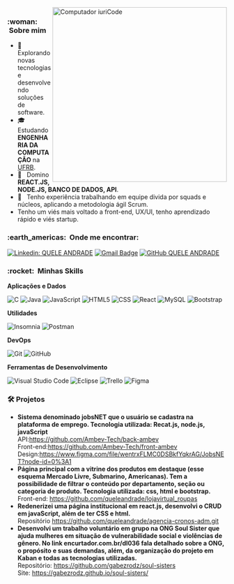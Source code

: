<img src="https://raw.githubusercontent.com/MicaelliMedeiros/micaellimedeiros/master/image/computer-illustration.png" min-width="400px" max-width="400px" width="400px" align="right" alt="Computador iuriCode">

<h3> :woman: &nbsp;Sobre mim </h3>

- 🤔 &nbsp; Explorando novas tecnologias e desenvolvendo soluções de software.
- 🎓 &nbsp; Estudando **ENGENHARIA DA COMPUTAÇÃO** na <a href="https://ufrb.edu.br/portal/">UFRB</a>.
- 🌱 &nbsp; Domino **REACT.JS, NODE.JS, BANCO DE DADOS, API**.
- 💼 &nbsp; Tenho experiência trabalhando em equipe divida por squads e núcleos, aplicando a metodologia ágil Scrum.
- Tenho um viés mais voltado a front-end, UX/UI, tenho aprendizado rápido e viés startup.

<h3> :earth_americas: &nbsp;Onde me encontrar: </h3> 

[![Linkedin: QUELE ANDRADE](https://img.shields.io/badge/-Quele-blue?style=flat-square&logo=Linkedin&logoColor=white&link=LINK-DO-SEU-LINKEDIN)](https://www.linkedin.com/in/queleandrade/)
[![Gmail Badge](https://img.shields.io/badge/-quele.andrade43@gmail.com-006bed?style=flat-square&logo=Gmail&logoColor=white&link=mailto:quele.andrade43@gmail.com)](mailto:quele.andrade43@gmail.com)
[![GitHub QUELE ANDRADE]( https://img.shields.io/github/followers/VanessaSwerts?label=follow&style=social)](https://github.com/queleandrade)

<h3> :rocket: &nbsp;Minhas Skills </h3>

**Aplicações e Dados**

  ![C](https://img.shields.io/badge/-C-333333?style=flat&logo=c&logoColor=00599C)
  ![Java](https://img.shields.io/badge/-Java-333333?style=flat&logo=Java&logoColor=007396)
  ![JavaScript](https://img.shields.io/badge/-JavaScript-333333?style=flat&logo=javascript)
  ![HTML5](https://img.shields.io/badge/-HTML5-333333?style=flat&logo=HTML5)
  ![CSS](https://img.shields.io/badge/-CSS-333333?style=flat&logo=CSS3&logoColor=1572B6)
  ![React](https://img.shields.io/badge/-React-333333?style=flat&logo=react)
  ![MySQL](https://img.shields.io/badge/-MySQL-333333?style=flat&logo=mysql)
  ![Bootstrap](https://img.shields.io/badge/Bootstrap-333333?style=flat&logo=bootstrap&logoColor=00599C)

**Utilidades**

  ![Insomnia](https://img.shields.io/badge/-Insomnia-333333?style=flat&logo=insomnia)
  ![Postman](https://img.shields.io/badge/-Postman-333333?style=flat&logo=postman)

**DevOps**

  ![Git](https://img.shields.io/badge/-Git-333333?style=flat&logo=git)
  ![GitHub](https://img.shields.io/badge/-GitHub-333333?style=flat&logo=github)

**Ferramentas de Desenvolvimento**

  ![Visual Studio Code](https://img.shields.io/badge/-Visual%20Studio%20Code-333333?style=flat&logo=visual-studio-code&logoColor=007ACC)
  ![Eclipse](https://img.shields.io/badge/-Eclipse-333333?style=flat&logo=eclipse-ide&logoColor=2C2255)
  ![Trello](https://img.shields.io/badge/-Trello-333333?style=flat&logo=trello&logoColor=007ACC)
  ![Figma](https://img.shields.io/badge/-Figma-333333?style=flat&logo=figma&logoColor=007ACC)



<h3> 🛠️  Projetos</h3>

- **Sistema denominado jobsNET que o usuário se cadastra na plataforma de emprego. Tecnologia utilizada: Recat.js, node.js, javaScript** <br>
    API:https://github.com/Ambev-Tech/back-ambev <br>
    Front-end:https://github.com/Ambev-Tech/front-ambev <br>
    Design:https://www.figma.com/file/wentrxFLMC0DSBkfYqkrAG/JobsNET?node-id=0%3A1 <br>
- **Página principal com a vitrine dos produtos em destaque (esse esquema Mercado Livre, Submarino, Americanas). Tem a possibilidade de filtrar o conteúdo por departamento, seção ou categoria de produto. Tecnologia utilizada: css, html e bootstrap.** <br>
    Front-end: https://github.com/queleandrade/lojavirtual_roupas
-  **Redenerizei uma página institucional em react.js, desenvolvi o CRUD em javaScript, além de ter CSS e html.** <br>
    Repositório https://github.com/queleandrade/agencia-cronos-adm.git   
- **Desenvolvi um trabalho voluntário em grupo na ONG Soul Sister que ajuda mulheres em situação de vulnerabilidade social e violências de gênero. No link encurtador.com.br/dI036 fala detalhado sobre a ONG, o propósito e suas demandas, além, da organização do projeto em Kaban e todas as tecnologias utilizadas.** <br>
    Repositório: https://github.com/gabezrodz/soul-sisters <br>
    Site: https://gabezrodz.github.io/soul-sisters/ 
